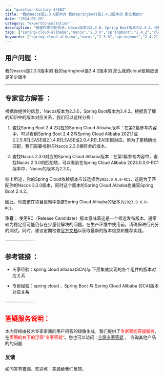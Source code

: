 ```yaml
---
id: "question-history-14682"
title: "我的nacos是2.3.0版本的 我的springboot是2.4.2版本的 那么我的c"
date: "2024-05-29"
category: "expertConsultation"
description: "根据你提供的信息，Nacos版本为2.3.0，Spring Boot版本为2.4.2。根据我了解的知识中的版本对应关系，我们可以这样分析：1. 查找Spring Boot 2.4.2对应的Spring Cloud Alibaba版本：在第2篇参考内容中，可以看到Spring Boot 2.4.2与S"
tags: ["spring-cloud-alibaba","nacos","2.3.0","springboot","2.4.2","cloud","依赖","版本"]
keywords: ["spring-cloud-alibaba","nacos","2.3.0","springboot","2.4.2","cloud","依赖","版本"]
---
```


## 用户问题 ： 
 我的nacos是2.3.0版本的 我的springboot是2.4.2版本的 那么我的cloud依赖应该是多少版本  

---------------
## 专家官方解答 ：

根据你提供的信息，Nacos版本为2.3.0，Spring Boot版本为2.4.2。根据我了解的知识中的版本对应关系，我们可以这样分析：

1. 查找Spring Boot 2.4.2对应的Spring Cloud Alibaba版本：在第2篇参考内容中，可以看到Spring Boot 2.4.2与Spring Cloud Alibaba 2021.1或2.2.5.RELEASE或2.1.4.RELEASE或2.0.4.RELEASE相对应。但为了更精确地匹配，我们需要找到与Nacos 2.3.0相符合的版本。

2. 查找Nacos 2.3.0对应的Spring Cloud Alibaba版本：在第1篇参考内容中，查找Nacos 2.3.0的匹配项，可以看到在Spring Cloud Alibaba 2023.0.0.0-RC1版本中，Nacos的版本为2.3.0。

综上所述，你的Spring Cloud依赖版本应该选择为`2023.0.0.0-RC1`，这是为了匹配你的Nacos 2.3.0版本，同时这个版本的Spring Cloud Alibaba也兼容Spring Boot 2.4.2。

因此，你应该在项目依赖中指定Spring Cloud Alibaba的版本为`2023.0.0.0-RC1`。

**注意：** 使用RC（Release Candidate）版本意味着这是一个候选发布版本，通常较为稳定但可能仍存在少量待解决的问题。在生产环境中使用前，请确保进行充分的测试。同时，建议定期检查[官方文档](https://sca.aliyun.com/docs/2023/overview/version-explain/)以获取最新的版本信息和推荐实践。


<font color="#949494">---------------</font> 


## 参考链接 ：

* 专家经验：spring cloud alibaba(SCA)与 下层集成实现的各个组件的版本对应关系 
 
 * 专家经验：spring cloud 、Spring Boot 与 Spring Cloud Alibaba (SCA)版本对应关系 


 <font color="#949494">---------------</font> 
 


## <font color="#FF0000">答疑服务说明：</font> 

本内容经由技术专家审阅的用户问答的镜像生成，我们提供了<font color="#FF0000">专家智能答疑服务</font>，在<font color="#FF0000">页面的右下的浮窗”专家答疑“</font>。您也可以访问 : [全局专家答疑](https://answer.opensource.alibaba.com/docs/intro) 。 咨询其他产品的的问题

### 反馈
如问答有错漏，欢迎点：[差评](https://ai.nacos.io/user/feedbackByEnhancerGradePOJOID?enhancerGradePOJOId=14684)给我们反馈。
